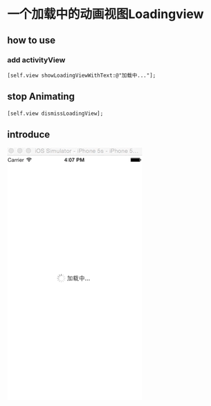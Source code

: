 # 一个加载中的动画视图Loadingview
## how to use
### add activityView
    [self.view showLoadingViewWithText:@"加载中..."];
    
## stop Animating
    [self.view dismissLoadingView];
## introduce
![image](https://github.com/LeeYouth/Loadingview/blob/master/loadingView_guide.gif)

